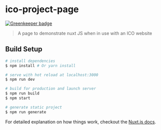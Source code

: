 # ico-project-page

[![Greenkeeper badge](https://badges.greenkeeper.io/LiamDotPro/Nuxt-JS-Blockchain-ICO.svg)](https://greenkeeper.io/)

> A page to demonstrate nuxt JS when in use with an ICO website

## Build Setup

``` bash
# install dependencies
$ npm install # Or yarn install

# serve with hot reload at localhost:3000
$ npm run dev

# build for production and launch server
$ npm run build
$ npm start

# generate static project
$ npm run generate
```

For detailed explanation on how things work, checkout the [Nuxt.js docs](https://github.com/nuxt/nuxt.js).
